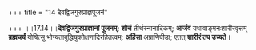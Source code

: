 +++
title = "14 देवद्विजगुरुप्राज्ञपूजनं"

+++
।।17.14।।**देवद्विजगुरुप्राज्ञानां पूजनम्; शौचं** तीर्थस्नानादिकम्;
**आर्जवं** यथावाङ्मनःशारीरवृत्तम् **ब्रह्मचर्यं** योषित्सु
भोग्यताबुद्धियुक्तेक्षणादिरहितत्वम्; **अहिंसा** अप्राणिपीडा; एतत्
**शारीरं तप उच्यते।**
